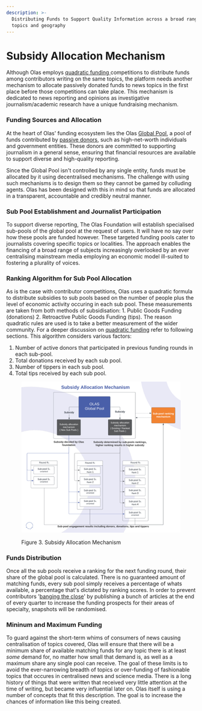 ```yaml
---
description: >-
  Distributing Funds to Support Quality Information across a broad range of
  topics and geography
---
```


# Subsidy Allocation Mechanism

Although Olas employs [quadratic funding ](./)competitions to distribute funds among contributors writing on the same topics, the platform needs another mechanism to allocate passively donated funds to news topics in the first place before those competitions can take place. This mechanism is dedicated to news reporting and opinions as investigative journalism/academic research have a unique fundraising mechanism.&#x20;

### **Funding Sources and Allocation**

At the heart of Olas' funding ecosystem lies the Olas [Global Pool](global-pool.md), a pool of funds contributed by [passive donors](broken-reference), such as high-net-worth individuals and government entities. These donors are committed to supporting journalism in a general sense, ensuring that financial resources are available to support diverse and high-quality reporting.

Since the Global Pool isn't controlled by any single entity, funds must be allocated by it using decentralised mechanisms. The challenge with using such mechanisms is to design them so they cannot be gamed by colluding agents. Olas has been designed with this in mind so that funds are allocated in a transparent, accountable and credibly neutral manner.&#x20;

### **Sub Pool Establishment and Journalist Participation**

To support diverse reporting, The Olas Foundation will establish specialised sub-pools of the global pool at the request of users. It will have no say over how these pools are funded however. These targeted funding pools cater to journalists covering specific topics or localities. The approach enables the financing of a broad range of subjects increasingly overlooked by an ever centralising mainstream media employing an economic model ill-suited to fostering a plurality of voices.&#x20;

### **Ranking Algorithm for Sub Pool Allocation**

As is the case with contributor competitions, Olas uses a quadratic formula to distribute subsidies to sub pools based on the number of people plus the level of economic activity occuring in each sub pool. These measurements are taken from both methods of subsidisation: 1. Public Goods Funding (donations) 2. Retroactive Public Goods Funding (tips). The reason quadratic rules are used is to take a better measurement of the wider community. For a deeper discussion on [quadratic funding](quadratic-funding-competitions.md) refer to following sections. This algorithm considers various factors:

1. Number of active donors that participated in previous funding rounds in each sub-pool.
2. Total donations received by each sub pool.
3. Number of tippers in each sub pool.
4. Total tips received by each sub pool.

<figure><img src="../../.gitbook/assets/Subsidy Allocation Mechanism (1).png" alt=""><figcaption><p>Figure 3. Subsidy Allocation Mechanism</p></figcaption></figure>

### **Funds Distribution**

Once all the sub pools receive a ranking for the next funding round, their share of the global pool is calculated. There is no guaranteed amount of matching funds, every sub pool simply receives a percentage of whats available, a percentage that's dictated by ranking scores. In order to prevent contributors '[banging the close](https://www.marketswiki.com/wiki/Banging\_the\_Close)' by publishing a bunch of articles at the end of every quarter to increase the funding prospects for their areas of specialty, snapshots will be randomised. &#x20;

### **Mininum and Maximum Funding**

To guard against the short-term whims of consumers of news causing centralisation of topics covered, Olas will ensure that there will be a minimum share of available matching funds for any topic there is at least _some_ demand for, no matter how small that demand is, as well as a maximum share any single pool can receive. The goal of these limits is to avoid the ever-narrowing breadth of topics or over-funding of fashionable topics that occures in centralised news and science media. There is a long history of things that were written that received very little attention at the time of writing, but became very influential later on. Olas itself is using a number of concepts that fit this description. The goal is to increase the chances of information like this being created.   &#x20;
